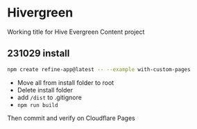 # Hivergreen
Working title for Hive Evergreen Content project

## 231029 install
```bash
npm create refine-app@latest -- --example with-custom-pages
```
* Move all from install folder to root
* Delete install folder
* add `/dist` to .gitignore
* `npm run build`

Then commit and verify on Cloudflare Pages